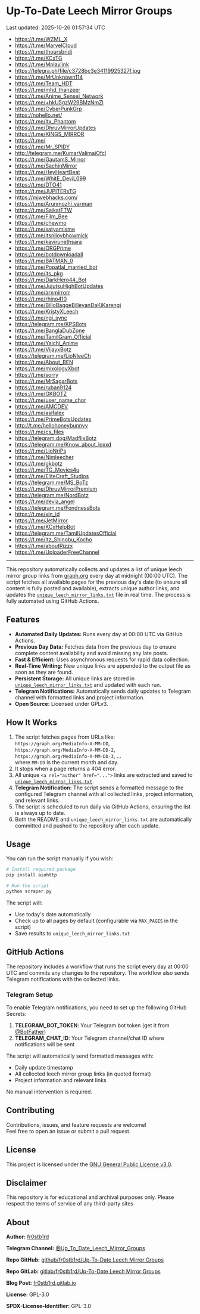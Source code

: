 # Up-To-Date Leech Mirror Groups

Last updated: 2025-10-26 01:57:34 UTC

- https://t.me/WZML_X
- https://t.me/MarvelCloud
- https://t.me/thoursbridi
- https://t.me/KCxTG
- https://t.me/Mplaylink
- https://telegra.ph/file/c3728bc3e34119925327f.jpg
- https://t.me/MrUnknown114
- https://t.me/Team_HDT
- https://t.me/mhd_thanzeer
- https://t.me/Anime_Sensei_Network
- https://t.me/+hkU5gzW29BMzNmZl
- https://t.me/CyberPunkGrp
- https://nohello.net/
- https://t.me/Itx_Phantom
- https://t.me/DhruvMirrorUpdates
- https://t.me/KINGS_MIRROR
- https://t.me/
- https://t.me/Mr_SPIDY
- http://telegram.me/KumarValimaiOfcl
- https://t.me/GautamS_Mirror
- https://t.me/SachinMirror
- https://t.me/HeyHeartBeat
- https://t.me/WhitE_DeviL099
- https://t.me/DTO41
- https://t.me/JUPITERxTG
- https://mjwebhacks.com/
- https://t.me/Arunmozhi_varman
- https://t.me/SaikatFTW
- https://t.me/Film_Bee
- https://t.me/chewmo
- https://t.me/satyamisme
- https://t.me/itsniloybhowmick
- https://t.me/kavirunethsara
- https://t.me/ORGPrime
- https://t.me/botdownloadall
- https://t.me/BATMAN_0
- https://t.me/Popatlal_married_bot
- https://t.me/its_pkg
- https://t.me/DarkHero44_Bot
- https://t.me/JujutsuHighBotUpdates
- https://t.me/arxmirrorr
- https://t.me/rhino410
- https://t.me/BilloBaggeBilleyanDaKiKarengi
- https://t.me/KristyXLeech
- https://t.me/ngi_sync
- https://telegram.me/KPSBots
- https://t.me/BanglaDubZone
- https://t.me/TamilGram_Official
- https://t.me/Yaichi_Anime
- https://t.me/VijayxBotz
- https://telegram.me/LioNleeCh
- https://t.me/About_BEN
- https://t.me/mixologyXbot
- https://t.me/sorry
- https://t.me/MrSagarBots
- https://t.me/ruban9124
- https://t.me/GKBOTZ
- https://t.me/user_name_chor
- https://t.me/AMCDEV
- https://t.me/asifalex
- https://t.me/PrimeBotsUpdates
- http://t.me/hellohoneybunnyy
- https://t.me/cs_files
- https://telegram.dog/MadflixBotz
- https://telegram.me/Know_about_loxxd
- https://t.me/LioNriPs
- https://t.me/Nimleecher
- https://t.me/gkbotz
- https://t.me/TG_Movies4u
- https://t.me/EliteCraft_Studios
- https://telegram.me/MS_BoTz
- https://t.me/DhruvMirrorPremium
- https://telegram.me/NordBotz
- https://t.me/devia_angel
- https://telegram.me/FondnessBots
- https://t.me/xin_id
- https://t.me/JetMirror
- https://t.me/KCxHelpBot
- https://telegram.me/TamilUpdatesOfficial
- https://t.me/Itz_Shinobu_Kocho
- https://t.me/aboutRizzx
- https://t.me/UploaderFreeChannel

---

This repository automatically collects and updates a list of unique leech mirror group links from [graph.org](https://graph.org) every day at midnight (00:00 UTC). The script fetches all available pages for the previous day's date (to ensure all content is fully posted and available), extracts unique author links, and updates the [`unique_leech_mirror_links.txt`](unique_leech_mirror_links.txt) file in real time. The process is fully automated using GitHub Actions.

## Features

- **Automated Daily Updates:** Runs every day at 00:00 UTC via GitHub Actions.
- **Previous Day Data:** Fetches data from the previous day to ensure complete content availability and avoid missing any late posts.
- **Fast & Efficient:** Uses asynchronous requests for rapid data collection.
- **Real-Time Writing:** New unique links are appended to the output file as soon as they are found.
- **Persistent Storage:** All unique links are stored in [`unique_leech_mirror_links.txt`](unique_leech_mirror_links.txt) and updated with each run.
- **Telegram Notifications:** Automatically sends daily updates to Telegram channel with formatted links and project information.
- **Open Source:** Licensed under GPLv3.

## How It Works

1. The script fetches pages from URLs like:  
   `https://graph.org/MediaInfo-X-MM-DD`,  
   `https://graph.org/MediaInfo-X-MM-DD-2`,  
   `https://graph.org/MediaInfo-X-MM-DD-3`, ...  
   where `MM-DD` is the current month and day.
2. It stops when a page returns a 404 error.
3. All unique `<a rel="author" href="...">` links are extracted and saved to [`unique_leech_mirror_links.txt`](unique_leech_mirror_links.txt).
4. **Telegram Notification:** The script sends a formatted message to the configured Telegram channel with all collected links, project information, and relevant links.
5. The script is scheduled to run daily via GitHub Actions, ensuring the list is always up to date.
6. Both the README and `unique_leech_mirror_links.txt` are automatically committed and pushed to the repository after each update.

## Usage

You can run the script manually if you wish:

```bash
# Install required package
pip install aiohttp

# Run the script
python scraper.py
```

The script will:
- Use today's date automatically
- Check up to all pages by default (configurable via `MAX_PAGES` in the script)
- Save results to `unique_leech_mirror_links.txt`

## GitHub Actions

The repository includes a workflow that runs the script every day at 00:00 UTC and commits any changes to the repository. The workflow also sends Telegram notifications with the collected links.

### Telegram Setup

To enable Telegram notifications, you need to set up the following GitHub Secrets:

1. **TELEGRAM_BOT_TOKEN**: Your Telegram bot token (get it from [@BotFather](https://t.me/botfather))
2. **TELEGRAM_CHAT_ID**: Your Telegram channel/chat ID where notifications will be sent

The script will automatically send formatted messages with:
- Daily update timestamp
- All collected leech mirror group links (in quoted format)
- Project information and relevant links

No manual intervention is required.

## Contributing

Contributions, issues, and feature requests are welcome!  
Feel free to open an issue or submit a pull request.

## License

This project is licensed under the [GNU General Public License v3.0](LICENSE).

## Disclaimer
This repository is for educational and archival purposes only. Please respect the terms of service of any third-party sites

## About

**Author:** [fr0stb1rd](https://fr0stb1rd.gitlab.io/) 

**Telegram Channel:** [@Up_To_Date_Leech_Mirror_Groups](https://t.me/Up_To_Date_Leech_Mirror_Groups)

**Repo GitHub:** [github/fr0stb1rd/Up-To-Date Leech Mirror Groups](https://github.com/b1rdfr0st/Up-To-Date-Leech-Mirror-Groups)

**Repo GitLab:** [gitlab/fr0stb1rd/Up-To-Date Leech Mirror Groups](https://gitlab.com/fr0stb1rd/up-to-date-leech-mirror-groups)

**Blog Post:**  [fr0stb1rd.gitlab.io](https://fr0stb1rd.gitlab.io/posts/up-to-date-leech-mirror-groups-automatic-telegram-group-link-collector/)

**License:** GPL-3.0

**SPDX-License-Identifier:** GPL-3.0

